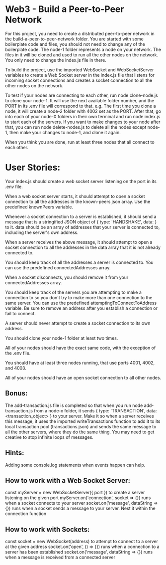 # Web3 - Build a Peer-to-Peer Network

For this project, you need to create a distributed peer-to-peer network in the build-a-peer-to-peer-network folder. You are started with some boilerplate code and files, you should not need to change any of the boilerplate code. The node-1 folder represents a node on your network. The files in it will be cloned and used to run all the other nodes on the network. You only need to change the index.js file in there.

To build the project, use the imported WebSocket and WebSocketServer variables to create a Web Socket server in the index.js file that listens for incoming socket connections and creates a socket connection to all the other nodes on the network.

To test if your nodes are connecting to each other, run node clone-node.js to clone your node-1. It will use the next available folder number, and the PORT in its .env file will correspond to that. e.g. The first time you clone a node, it will create a node-2 folder with 4002 set as the PORT. After that, go into each of your node-X folders in their own terminal and run node index.js to start each of the servers. If you want to make changes to your node after that, you can run node delete-nodes.js to delete all the nodes except node-1, then make your changes to node-1, and clone it again.

When you think you are done, run at least three nodes that all connect to each other.

# User Stories:
Your index.js should create a web socket server listening on the port in its .env file.

When a web socket server starts, it should attempt to open a socket connection to all the addresses in the known-peers.json array. Use the predefined knownPeers variable.

Whenever a socket connection to a server is established, it should send a message that is a stringified JSON object of { type: 'HANDSHAKE', data: <array> } to it. data should be an array of addresses that your server is connected to, including the server's own address.

When a server receives the above message, it should attempt to open a socket connection to all the addresses in the data array that it is not already connected to.

You should keep track of all the addresses a server is connected to. You can use the predefined connectedAddresses array.

When a socket disconnects, you should remove it from your connectedAddresses array.

You should keep track of the servers you are attempting to make a connection to so you don't try to make more than one connection to the same server. You can use the predefined attemptingToConnectToAddress variable. Be sure to remove an address after you establish a connection or fail to connect.

A server should never attempt to create a socket connection to its own address.

You should clone your node-1 folder at least two times.

All of your nodes should have the exact same code, with the exception of the .env file.

You should have at least three nodes running, that use ports 4001, 4002, and 4003.

All of your nodes should have an open socket connection to all other nodes.

## Bonus:
The add-transaction.js file is completed so that when you run node add-transaction.js from a node-x folder, it sends { type: 'TRANSACTION', data: <transaction_object> } to your server. Make it so when a server receives this message, it uses the imported writeTransactions function to add it to its local transaction pool (transactions.json) and sends the same message to all the other servers, where they do the same thing. You may need to get creative to stop infinite loops of messages.

## Hints:
Adding some console.log statements when events happen can help.

## How to work with a Web Socket Server:
const myServer = new WebSocketServer({ port }) to create a server listening on the given port
myServer.on('connection', socket => {}) runs when a socket connects to your server
socket.on('message', dataString => {}) runs when a socket sends a message to your server. Nest it within the connection function

## How to work with Sockets:
const socket = new WebSocket(address) to attempt to connect to a server at the given address
socket.on('open', () => {}) runs when a connection to a server has been established
socket.on('message', dataString => {}) runs when a message is received from a connected server
